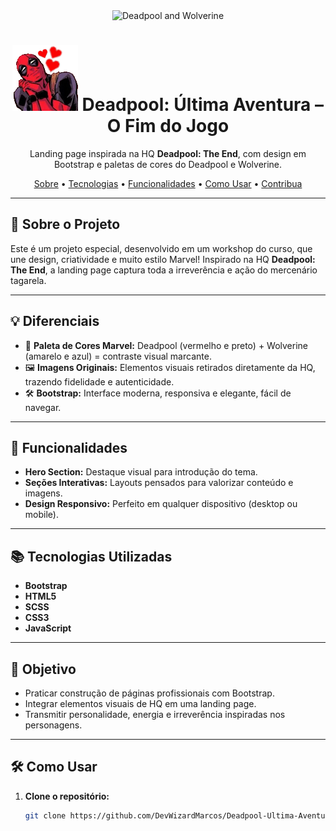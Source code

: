 <div align="center">
  <img src="card4.jpg" alt="Deadpool and Wolverine" width="800">

  <h1><img src ="deadpool_loveq.png"> Deadpool: Última Aventura – O Fim do Jogo</h1>
  <p>
    Landing page inspirada na HQ <strong>Deadpool: The End</strong>, com design em Bootstrap e paletas de cores do Deadpool e Wolverine.
  </p>
  <a href="#sobre-o-projeto">Sobre</a> •
  <a href="#tecnologias">Tecnologias</a> •
  <a href="#funcionalidades">Funcionalidades</a> •
  <a href="#como-usar">Como Usar</a> •
  <a href="#contribua">Contribua</a>
  <hr>
</div>

## 🌟 Sobre o Projeto

Este é um projeto especial, desenvolvido em um workshop do curso, que une design, criatividade e muito estilo Marvel! Inspirado na HQ <strong>Deadpool: The End</strong>, a landing page captura toda a irreverência e ação do mercenário tagarela.

---

## 💡 Diferenciais

- 🎨 **Paleta de Cores Marvel:** Deadpool (vermelho e preto) + Wolverine (amarelo e azul) = contraste visual marcante.
- 🖼️ **Imagens Originais:** Elementos visuais retirados diretamente da HQ, trazendo fidelidade e autenticidade.
- 🛠️ **Bootstrap:** Interface moderna, responsiva e elegante, fácil de navegar.

---

## 🚀 Funcionalidades

- **Hero Section:** Destaque visual para introdução do tema.
- **Seções Interativas:** Layouts pensados para valorizar conteúdo e imagens.
- **Design Responsivo:** Perfeito em qualquer dispositivo (desktop ou mobile).

---

## 📚 Tecnologias Utilizadas

- **Bootstrap**
- **HTML5**
- **SCSS**
- **CSS3**
- **JavaScript**

---

## 🎯 Objetivo

- Praticar construção de páginas profissionais com Bootstrap.
- Integrar elementos visuais de HQ em uma landing page.
- Transmitir personalidade, energia e irreverência inspiradas nos personagens.

---

## 🛠️ Como Usar

1. **Clone o repositório:**
   ```bash
   git clone https://github.com/DevWizardMarcos/Deadpool-Ultima-Aventura-O-Fim-do-Jogo.git
